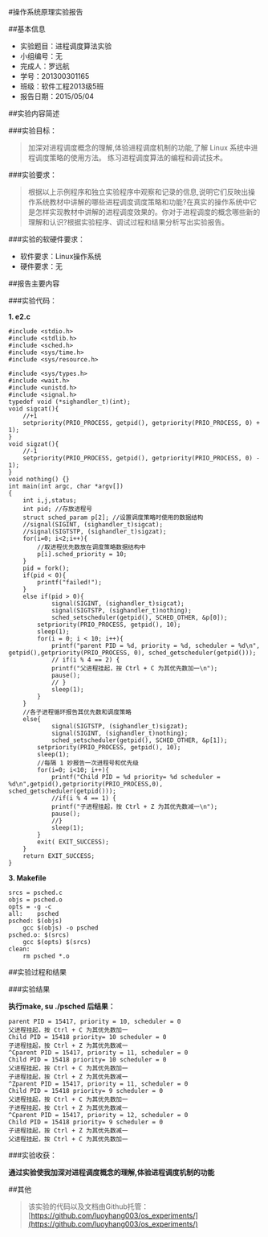 #操作系统原理实验报告

##基本信息

- 实验题目：进程调度算法实验
- 小组编号：无
- 完成人：罗远航
- 学号：201300301165
- 班级：软件工程2013级5班
- 报告日期：2015/05/04

##实验内容简述

###实验目标：

>加深对进程调度概念的理解,体验进程调度机制的功能,了解 Linux 系统中进程调度策略的使用方法。 练习进程调度算法的编程和调试技术。

###实验要求：

>根据以上示例程序和独立实验程序中观察和记录的信息,说明它们反映出操作系统教材中讲解的哪些进程调度调度策略和功能?在真实的操作系统中它是怎样实现教材中讲解的进程调度效果的。你对于进程调度的概念哪些新的理解和认识?根据实验程序、调试过程和结果分析写出实验报告。


###实验的软硬件要求：

- 软件要求：Linux操作系统
- 硬件要求：无

##报告主要内容

###实验代码：



**1. e2.c**

	#include <stdio.h>
	#include <stdlib.h>
	#include <sched.h>
	#include <sys/time.h>
	#include <sys/resource.h>
	 
	#include <sys/types.h>
	#include <wait.h>
	#include <unistd.h>
	#include <signal.h>
	typedef void (*sighandler_t)(int);
	void sigcat(){
		//+1
		setpriority(PRIO_PROCESS, getpid(), getpriority(PRIO_PROCESS, 0) + 1);
	}
	void sigzat(){
		//-1
		setpriority(PRIO_PROCESS, getpid(), getpriority(PRIO_PROCESS, 0) - 1);
	}
	void nothing() {}
	int main(int argc, char *argv[])
	{
		int i,j,status;
		int pid; //存放进程号
		struct sched_param p[2]; //设置调度策略时使用的数据结构
		//signal(SIGINT, (sighandler_t)sigcat);
		//signal(SIGTSTP, (sighandler_t)sigzat);
		for(i=0; i<2;i++){
			//取进程优先数放在调度策略数据结构中
			p[i].sched_priority = 10;
		}
		pid = fork();
		if(pid < 0){
	    	printf("failed!");
		}
		else if(pid > 0){
	    		signal(SIGINT, (sighandler_t)sigcat);
	    		signal(SIGTSTP, (sighandler_t)nothing);
	    		sched_setscheduler(getpid(), SCHED_OTHER, &p[0]);
			setpriority(PRIO_PROCESS, getpid(), 10);
			sleep(1);
			for(i = 0; i < 10; i++){
				printf("parent PID = %d, priority = %d, scheduler = %d\n", getpid(),getpriority(PRIO_PROCESS, 0), sched_getscheduler(getpid()));
				// if(i % 4 == 2) {
				printf("父进程挂起，按 Ctrl + C 为其优先数加一\n");
				pause();
				// }
				sleep(1);
			}
		}
		//各子进程循环报告其优先数和调度策略
		else{
	    		signal(SIGTSTP, (sighandler_t)sigzat);
	    		signal(SIGINT, (sighandler_t)nothing);
	    		sched_setscheduler(getpid(), SCHED_OTHER, &p[1]);
			setpriority(PRIO_PROCESS, getpid(), 10);
			sleep(1);
			//每隔 1 妙报告一次进程号和优先级
			for(i=0; i<10; i++){
				printf("Child PID = %d priority= %d scheduler = %d\n",getpid(),getpriority(PRIO_PROCESS,0), sched_getscheduler(getpid()));
				//if(i % 4 == 1) {
				printf("子进程挂起，按 Ctrl + Z 为其优先数减一\n");
				pause();
				//}
				sleep(1);
			}
			exit( EXIT_SUCCESS);
		}
		return EXIT_SUCCESS;
	}



**3. Makefile**

	srcs = psched.c
	objs = psched.o
	opts = -g -c
	all:	psched
	psched:	$(objs)
		gcc $(objs) -o psched
	psched.o: $(srcs)
		gcc $(opts) $(srcs)
	clean:
		rm psched *.o
        
        
##实验过程和结果



###实验结果

**执行make, su ./psched 后结果：**

	parent PID = 15417, priority = 10, scheduler = 0
	父进程挂起，按 Ctrl + C 为其优先数加一
	Child PID = 15418 priority= 10 scheduler = 0
	子进程挂起，按 Ctrl + Z 为其优先数减一
	^Cparent PID = 15417, priority = 11, scheduler = 0
	Child PID = 15418 priority= 10 scheduler = 0
	父进程挂起，按 Ctrl + C 为其优先数加一
	子进程挂起，按 Ctrl + Z 为其优先数减一
	^Zparent PID = 15417, priority = 11, scheduler = 0
	Child PID = 15418 priority= 9 scheduler = 0
	父进程挂起，按 Ctrl + C 为其优先数加一
	子进程挂起，按 Ctrl + Z 为其优先数减一
	^Cparent PID = 15417, priority = 12, scheduler = 0
	Child PID = 15418 priority= 9 scheduler = 0
	子进程挂起，按 Ctrl + Z 为其优先数减一
	父进程挂起，按 Ctrl + C 为其优先数加一



###实验收获：

**通过实验使我加深对进程调度概念的理解,体验进程调度机制的功能**

##其他

>该实验的代码以及文档由Github托管：
>[https://github.com/luoyhang003/os_experiments/](https://github.com/luoyhang003/os_experiments/) 